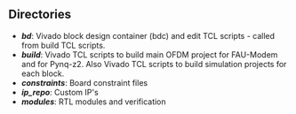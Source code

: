 ## Directories
* ***bd***: Vivado block design container (bdc) and edit TCL scripts - called from build TCL scripts.
* ***build***: Vivado TCL scripts to build main OFDM project for FAU-Modem and for Pynq-z2. Also Vivado TCL scripts to build simulation projects for each block.
* ***constraints***: Board constraint files
* ***ip_repo***: Custom IP's
* ***modules***: RTL modules and verification
